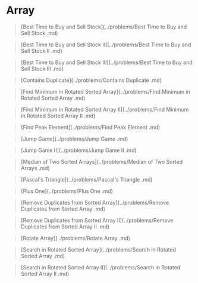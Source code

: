# Array

> [Best Time to Buy and Sell Stock](../problems/Best Time to Buy and Sell Stock .md)

> [Best Time to Buy and Sell Stock II](../problems/Best Time to Buy and Sell Stock II .md)

> [Best Time to Buy and Sell Stock III](../problems/Best Time to Buy and Sell Stock III .md)

> [Contains Duplicate](../problems/Contains Duplicate .md)

> [Find Minimum in Rotated Sorted Array](../problems/Find Minimum in Rotated Sorted Array .md)

> [Find Minimum in Rotated Sorted Array II](../problems/Find Minimum in Rotated Sorted Array II .md)

> [Find Peak Element](../problems/Find Peak Element .md)

> [Jump Game](../problems/Jump Game .md)

> [Jump Game II](../problems/Jump Game II .md)

> [Median of Two Sorted Arrays](../problems/Median of Two Sorted Arrays .md)

> [Pascal's Triangle](../problems/Pascal's Triangle .md)

> [Plus One](../problems/Plus One .md)

> [Remove Duplicates from Sorted Array](../problems/Remove Duplicates from Sorted Array .md)

> [Remove Duplicates from Sorted Array II](../problems/Remove Duplicates from Sorted Array II .md)

> [Rotate Array](../problems/Rotate Array .md)

> [Search in Rotated Sorted Array](../problems/Search in Rotated Sorted Array .md)

> [Search in Rotated Sorted Array II](../problems/Search in Rotated Sorted Array II .md)
